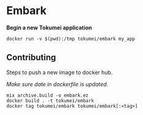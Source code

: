 # Embark

**Begin a new Tokumei application**

```
docker run -v $(pwd):/tmp tokumei/embark my_app
```

## Contributing

Steps to push a new image to docker hub.

*Make sure date in dockerfile is updated.*

```
mix archive.build -o embark.ez
docker build . -t tokumei/embark
docker tag tokumei/embark tokumei/embark[:<tag>]
```
